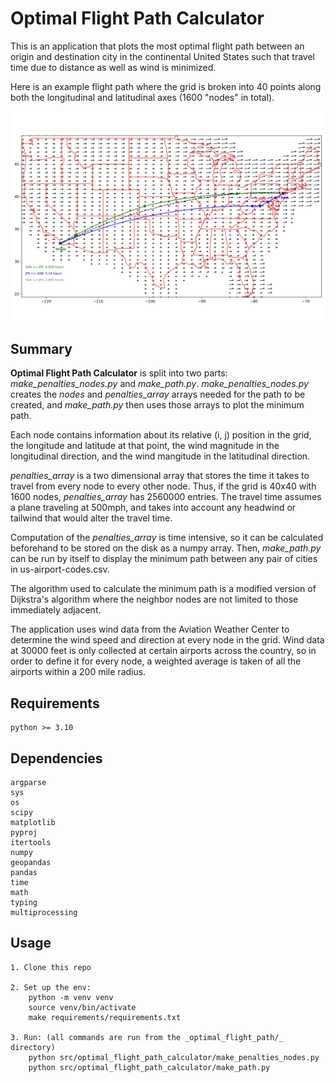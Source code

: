 # Optimal Flight Path Calculator

This is an application that plots the most optimal flight path between an origin and destination city in the continental United States such that travel time due to distance as well as wind is minimized.

Here is an example flight path where the grid is broken into 40 points along both the longitudinal and latitudinal axes (1600 "nodes" in total).

![SAN-JFK](./SAN-JFK.jpeg)

## Summary

**Optimal Flight Path Calculator** is split into two parts: _make\_penalties\_nodes.py_ and _make\_path.py_. _make\_penalties\_nodes.py_ creates the _nodes_ and _penalties\_array_ arrays needed for the path to be created, and _make\_path.py_ then uses those arrays to plot the minimum path.

Each node contains information about its relative (i, j) position in the grid, the longitude and latitude at that point, the wind magnitude in the longitudinal direction, and the wind mangitude in the latitudinal direction.

_penalties\_array_ is a two dimensional array that stores the time it takes to travel from every node to every other node. Thus, if the grid is 40x40 with 1600 nodes, _penalties\_array_ has 2560000 entries. The travel time assumes a plane traveling at 500mph, and takes into account any headwind or tailwind that would alter the travel time.

Computation of the _penalties\_array_ is time intensive, so it can be calculated beforehand to be stored on the disk as a numpy array. Then, _make\_path.py_ can be run by itself to display the minimum path between any pair of cities in us-airport-codes.csv.

The algorithm used to calculate the minimum path is a modified version of Dijkstra's algorithm where the neighbor nodes are not limited to those immediately adjacent.

The application uses wind data from the Aviation Weather Center to determine the wind speed and direction at every node in the grid. Wind data at 30000 feet is only collected at certain airports across the country, so in order to define it for every node, a weighted average is taken of all the airports within a 200 mile radius.

## Requirements

    python >= 3.10

##	Dependencies
    argparse
    sys
    os
	scipy
    matplotlib
    pyproj
    itertools
    numpy
    geopandas
    pandas
    time
    math
    typing
    multiprocessing

## Usage

    1. Clone this repo

    2. Set up the env:
        python -m venv venv
        source venv/bin/activate
        make requirements/requirements.txt

    3. Run: (all commands are run from the _optimal_flight_path/_ directory)
        python src/optimal_flight_path_calculator/make_penalties_nodes.py
        python src/optimal_flight_path_calculator/make_path.py
